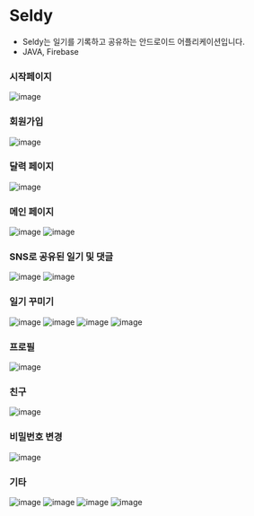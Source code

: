 # Seldy
- Seldy는 일기를 기록하고 공유하는 안드로이드 어플리케이션입니다.
- JAVA, Firebase
### 시작페이지

![image](https://github.com/pbgodsoo/Seldy/assets/84000206/4025c080-4749-449d-9835-53004f048439)

### 회원가입

![image](https://github.com/pbgodsoo/Seldy/assets/84000206/ac519d72-2efe-49e7-ae45-6534ced1e6f9)

### 달력 페이지

![image](https://github.com/pbgodsoo/Seldy/assets/84000206/dbc13954-3f0b-42a5-9bc2-7dbe29598d6a)

### 메인 페이지

![image](https://github.com/pbgodsoo/Seldy/assets/84000206/5bc56c2a-7994-49ae-927c-04cdefe85461)
![image](https://github.com/pbgodsoo/Seldy/assets/84000206/f549ac3c-b62e-4a87-bdf7-6fb252d76a57)


### SNS로 공유된 일기 및 댓글

![image](https://github.com/pbgodsoo/Seldy/assets/84000206/36df1d25-2062-4477-8297-8e422b1955a9)
![image](https://github.com/pbgodsoo/Seldy/assets/84000206/ad77f8a8-d00c-4e37-aca0-19cfb006bb31)

### 일기 꾸미기

![image](https://github.com/pbgodsoo/Seldy/assets/84000206/2e59fb13-adf8-457e-910a-ffad21c35fc9)
![image](https://github.com/pbgodsoo/Seldy/assets/84000206/6838f085-447c-4f03-9763-d4ddc0650a81)
![image](https://github.com/pbgodsoo/Seldy/assets/84000206/a5ce1790-88d7-4e15-8e66-e9fe98a9e5da)
![image](https://github.com/pbgodsoo/Seldy/assets/84000206/eadae60c-e68d-49a9-98a3-bc650f70fb49)

### 프로필

![image](https://github.com/pbgodsoo/Seldy/assets/84000206/b8d87352-7d26-4243-967d-3d0c7f5daa18)

### 친구

![image](https://github.com/pbgodsoo/Seldy/assets/84000206/c3bf7fbd-70a7-4fa3-b39a-8487d0ba44ae)

### 비밀번호 변경

![image](https://github.com/pbgodsoo/Seldy/assets/84000206/bcbc0e9f-28c7-4e11-8698-4b1528d1b39c)


### 기타

![image](https://github.com/pbgodsoo/Seldy/assets/84000206/ca4eee39-2738-4656-a14b-f3fa55089346)
![image](https://github.com/pbgodsoo/Seldy/assets/84000206/baf98963-6290-4029-84a7-3ba885e3d507)
![image](https://github.com/pbgodsoo/Seldy/assets/84000206/f87211fd-76d7-46cc-92d7-15d866ef3163)
![image](https://github.com/pbgodsoo/Seldy/assets/84000206/dee80a7a-496f-4564-9c7c-549eb792d92c)

